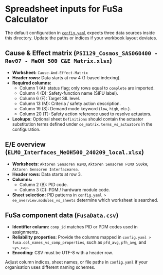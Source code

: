 # Spreadsheet inputs for FuSa Calculator

The default configuration in [`config.yaml`](../config.yaml) expects three data sources inside this directory. Update the paths or indices if your workbook layout deviates.

## Cause & Effect matrix (`PSI129_Cosmos_SAS060400 - Rev07 - MeOH 500 C&E Matrix.xlsx`)
- **Worksheet:** `Cause-And-Effect-Matrix`
- **Header rows:** Data starts at row 4 (1-based indexing).
- **Required columns:**
  - Column 1 (A): status flag; only rows equal to `complete` are imported.
  - Column 4 (D): Safety-function name (SIFU label).
  - Column 6 (F): Target SIL level.
  - Column 13 (M): Criteria / safety action description.
  - Column 19 (S): Demand mode keyword (`low`, `high`, etc.).
  - Column 20 (T): Safety action reference used to resolve actuators.
- **Lookups:** Optional sheet `Definitions` should contain the actuator substitution terms defined under `ce_matrix.terms_vs_actuators` in the configuration.

## E/E overview (`ELMO_Interfaces_MeOH500_240209_local.xlsx`)
- **Worksheets:** `Aktoren Sensoren H2MO`, `Aktoren Sensoren FCMO 500kW`, `Aktoren Sensoren Interfacearea`.
- **Header rows:** Data starts at row 3.
- **Columns:**
  - Column 2 (B): PID code.
  - Column 3 (C): PDM / hardware module code.
- **Sheet selection:** PID patterns in `config.yaml > ee_overview.modules_vs_sheets` determine which worksheet is searched.

## FuSa component data (`FusaData.csv`)
- **Identifier column:** `comp_id` matches PID or PDM codes used in assignments.
- **Reliability properties:** Provide the columns mapped in `config.yaml > fusa.col_names_vs_comp_properties`, such as `pfd_avg`, `pfh_avg`, and `sys_cap`.
- **Encoding:** CSV must be UTF-8 with a header row.

Adjust column indices, sheet names, or file paths in `config.yaml` if your organisation uses different naming schemes.
